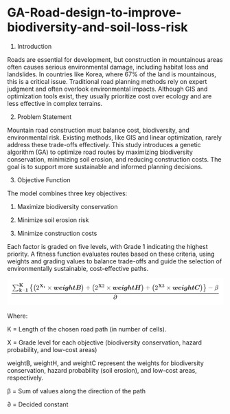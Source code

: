 # GA-Road-design-to-improve-biodiversity-and-soil-loss-risk

1. Introduction

  Roads are essential for development, but construction in mountainous areas often causes serious environmental damage, including habitat loss and landslides. In countries like Korea, where 67% of the land is mountainous, this is a critical issue. Traditional road planning methods rely on expert judgment and often overlook environmental impacts. Although GIS and optimization tools exist, they usually prioritize cost over ecology and are less effective in complex terrains.

2. Problem Statement

  Mountain road construction must balance cost, biodiversity, and environmental risk. Existing methods, like GIS and linear optimization, rarely address these trade-offs effectively. This study introduces a genetic algorithm (GA) to optimize road routes by maximizing biodiversity conservation, minimizing soil erosion, and reducing construction costs. The goal is to support more sustainable and informed planning decisions.

3. Objective Function

  The model combines three key objectives:

1. Maximize biodiversity conservation

2. Minimize soil erosion risk

3. Minimize construction costs

Each factor is graded on five levels, with Grade 1 indicating the highest priority. A fitness function evaluates routes based on these criteria, using weights and grading values to balance trade-offs and guide the selection of environmentally sustainable, cost-effective paths.

![Objective Function](objectivefx.png)

Where:

K = Length of the chosen road path (in number of cells).

X = Grade level for each objective (biodiversity conservation, hazard probability, and
low-cost areas)

weightB, weightH, and weightC represent the weights for biodiversity conservation,
hazard probability (soil erosion), and low-cost areas, respectively.

β = Sum of values along the direction of the path

∂ = Decided constant
